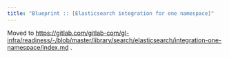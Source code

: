 ```yaml
---
title: "Blueprint :: [Elasticsearch integration for one namespace]"
---
```


Moved to https://gitlab.com/gitlab-com/gl-infra/readiness/-/blob/master/library/search/elasticsearch/integration-one-namespace/index.md .
